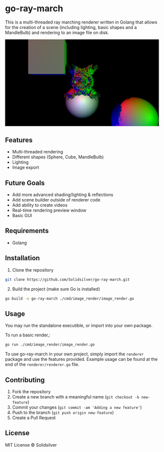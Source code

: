 # go-ray-march

This is a multi-threaded ray marching renderer written in Golang that allows for the creation of a scene (including lighting, basic shapes and a MandleBulb) and rendering to an image file on disk.

![Sample Image](./assets/sample_image.png)

## Features

- Multi-threaded rendering
- Different shapes (Sphere, Cube, MandleBulb)
- Lighting
- Image export

## Future Goals

- Add more advanced shading/lighting & reflections
- Add scene builder outside of renderer code
- Add ability to create videos
- Real-time rendering preview window
- Basic GUI

## Requirements

- Golang

## Installation

1. Clone the repository

```bash
git clone https://github.com/Solidsilver/go-ray-march.git
```

2. Build the project (make sure Go is installed)

```bash
go build -o go-ray-march ./cmd/image_render/image_render.go
```

## Usage

You may run the standalone executible, or import into your own package.

To run a basic render,:

```bash
go run ./cmd/image_render/image_render.go
```

To use go-ray-march in your own project, simply import the `renderer` package and use the features provided. Example usage can be found at the end of the `renderer/renderer.go` file.

## Contributing

1. Fork the repository
2. Create a new branch with a meaningful name (`git checkout -b new-feature`)
3. Commit your changes (`git commit -am 'Adding a new feature'`)
4. Push to the branch (`git push origin new-feature`)
5. Create a Pull Request

## License

MIT License © Solidsilver
